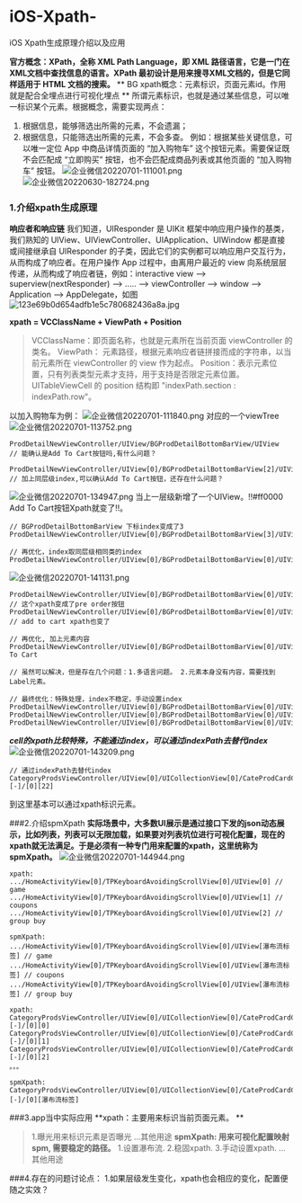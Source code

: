 # iOS-Xpath-
iOS Xpath生成原理介绍以及应用

**官方概念：XPath，全称 XML Path Language，即 XML 路径语言，它是一门在XML文档中查找信息的语言。XPath 最初设计是用来搜寻XML文档的，但是它同样适用于 HTML 文档的搜索。**
** BG xpath概念：元素标识，页面元素id。作用就是配合全埋点进行可视化埋点 **
所谓元素标识，也就是通过某些信息，可以唯一标识某个元素。根据概念，需要实现两点：

1. 根据信息，能够筛选出所需的元素，不会遗漏；
2. 根据信息，只能筛选出所需的元素，不会多查。
例如：根据某些关键信息，可以唯一定位 App 中商品详情页面的 “加入购物车” 这个按钮元素。需要保证既不会匹配成 “立即购买” 按钮，也不会匹配成商品列表或其他页面的 “加入购物车” 按钮。
![企业微信20220701-111001.png](https://github.com/nibaJin/iOS-Xpath-/blob/main/img/tapd_30391015_1656645016_95.png?raw=true)
![企业微信20220630-182724.png](https://github.com/nibaJin/iOS-Xpath-/blob/main/img/tapd_30391015_1656584875_78.png?raw=true)
### 1.介绍xpath生成原理
**响应者和响应链**
我们知道，UIResponder 是 UIKit 框架中响应用户操作的基类，我们熟知的 UIView、UIViewController、UIApplication、UIWindow 都是直接或间接继承自 UIResponder 的子类，因此它们的实例都可以响应用户交互行为，从而构成了响应者。在用户操作 App 过程中，由离用户最近的 view 向系统层层传递，从而构成了响应者链，例如：interactive view –> superview(nextResponder) –> ..... –> viewController –> window –> Application –> AppDelegate，如图
![123e69b0d654adfb1e5c780682436a8a.jpg](https://github.com/nibaJin/iOS-Xpath-/blob/main/img/tapd_30391015_1656660595_86.jpeg?raw=true)

**xpath = VCClassName + ViewPath + Position**
> VCClassName：即页面名称，也就是元素所在当前页面 viewController 的类名。
> ViewPath： 元素路径，根据元素响应者链拼接而成的字符串，以当前元素所在 viewController 的 view 作为起点。
> Position：表示元素位置，只有列表类型元素才支持，用于支持是否限定元素位置。UITableViewCell 的 position 结构即 "indexPath.section : indexPath.row"。

以加入购物车为例：
![企业微信20220701-111840.png](https://github.com/nibaJin/iOS-Xpath-/blob/main/img/tapd_30391015_1656645560_45.png?raw=true)
对应的一个viewTree
![企业微信20220701-113752.png](https://github.com/nibaJin/iOS-Xpath-/blob/main/img/tapd_30391015_1656646693_48.png?raw=true)

``` 
ProdDetailNewViewController/UIView/BGProdDetailBottomBarView/UIView
// 能确认是Add To Cart按钮吗,有什么问题？
```

``` 
ProdDetailNewViewController/UIView[0]/BGProdDetailBottomBarView[2]/UIView[0]
// 加上同层级index,可以确认Add To Cart按钮，还存在什么问题？
```
![企业微信20220701-134947.png](https://github.com/nibaJin/iOS-Xpath-/blob/main/img/tapd_30391015_1656654629_100.png?raw=true)
当上一层级新增了一个UIView。!!#ff0000 Add To Cart按钮Xpath就变了!!。

``` 
// BGProdDetailBottomBarView 下标index变成了3
ProdDetailNewViewController/UIView[0]/BGProdDetailBottomBarView[3]/UIView[0]
```
``` 
// 再优化，index取同层级相同类的index
ProdDetailNewViewController/UIView[0]/BGProdDetailBottomBarView[0]/UIView[0]
```
![企业微信20220701-141131.png](https://github.com/nibaJin/iOS-Xpath-/blob/main/img/tapd_30391015_1656655922_71.png?raw=true)

``` 
ProdDetailNewViewController/UIView[0]/BGProdDetailBottomBarView[0]/UIView[0]
// 这个xpath变成了pre order按钮
ProdDetailNewViewController/UIView[0]/BGProdDetailBottomBarView[0]/UIView[1]
// add to cart xpath也变了
```
``` 
// 再优化, 加上元素内容
ProdDetailNewViewController/UIView[0]/BGProdDetailBottomBarView[0]/UIView[1]/Add To Cart

// 虽然可以解决，但是存在几个问题：1.多语言问题。 2.元素本身没有内容，需要找到Label元素。 
```

``` 
// 最终优化：特殊处理，index不稳定，手动设置index
ProdDetailNewViewController/UIView[0]/BGProdDetailBottomBarView[0]/UIView[AddToCart]
ProdDetailNewViewController/UIView[0]/BGProdDetailBottomBarView[0]/UIView[PreOrder]
ProdDetailNewViewController/UIView[0]/BGProdDetailBottomBarView[0]/UIView[BuyNow]
```

***cell的xpath比较特殊，不能通过index，可以通过indexPath去替代index***
![企业微信20220701-143209.png](https://github.com/nibaJin/iOS-Xpath-/blob/main/img/tapd_30391015_1656657151_35.png?raw=true)

``` 
// 通过indexPath去替代index
CategoryProdsViewController/UIView[0]/UICollectionView[0]/CateProdCardCell[0][-]/[0][22]
```

到这里基本可以通过xpath标识元素。

###2.介绍spmXpath
**实际场景中，大多数UI展示是通过接口下发的json动态展示，比如列表，列表可以无限加载，如果要对列表坑位进行可视化配置，现在的xpath就无法满足。于是必须有一种专门用来配置的xpath，这里统称为spmXpath。**
![企业微信20220701-144944.png](https://github.com/nibaJin/iOS-Xpath-/blob/main/img/tapd_30391015_1656658284_81.png?raw=true)

``` 
xpath:
.../HomeActivityView[0]/TPKeyboardAvoidingScrollView[0]/UIView[0] // game
.../HomeActivityView[0]/TPKeyboardAvoidingScrollView[0]/UIView[1] // coupons
.../HomeActivityView[0]/TPKeyboardAvoidingScrollView[0]/UIView[2] // group buy
```
``` 
spmXpath:
.../HomeActivityView[0]/TPKeyboardAvoidingScrollView[0]/UIView[瀑布流标签] // game
.../HomeActivityView[0]/TPKeyboardAvoidingScrollView[0]/UIView[瀑布流标签] // coupons
.../HomeActivityView[0]/TPKeyboardAvoidingScrollView[0]/UIView[瀑布流标签] // group buy
```
``` 
xpath:
CategoryProdsViewController/UIView[0]/UICollectionView[0]/CateProdCardCell[0][-]/[0][0]
CategoryProdsViewController/UIView[0]/UICollectionView[0]/CateProdCardCell[0][-]/[0][1]
CategoryProdsViewController/UIView[0]/UICollectionView[0]/CateProdCardCell[0][-]/[0][2]
。。。
```
``` 
spmXpath:
CategoryProdsViewController/UIView[0]/UICollectionView[0]/CateProdCardCell[0][-]/[0][瀑布流标签]
```
###3.app当中实际应用
**xpath：主要用来标识当前页面元素。 **
> 1.曝光用来标识元素是否曝光
> ...其他用途
**spmXpath: 用来可视化配置映射spm, 需要稳定的路径。**
> 1.设置瀑布流.
> 2.稳固xpath.
> 3.手动设置xpath.
> ...其他用途


###4.存在的问题讨论点：
1.如果层级发生变化，xpath也会相应的变化，配置便随之实效？ 
